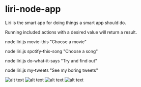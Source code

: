# liri-node-app
Liri is the smart app for doing things a smart app should do. 

Running included actions with a desired value will return a result.

node liri.js movie-this <movie-name>
"Choose a movie"

node liri.js spotify-this-song <song-name>
"Choose a song"

node liri.js do-what-it-says
"Try and find out"

node liri.js my-tweets
"See my boring tweets"

![alt text](do-what-it-says.gif)
![alt text](movie-this.gif)
![alt text](spotify-this.gif)
![alt text](my-tweets.gif)

